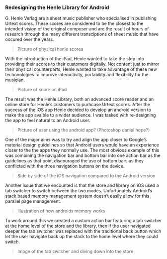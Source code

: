 ### Redesigning the Henle Library for Android 

G. Henle Verlag are a sheet music publisher who specialised in publishing Urtext scores. These scores are considered to be the closest to the intended vision of the original composer and are the result of hours of research through the many different transciptions of sheet music that have occured over the years.

> Picture of physical henle scores

With the introduction of the iPad, Henle wanted to take the step into providing their scores to their customers digitally. Not content just to mirror their physical counterparts, Henle wanted to take advantage of these new techonologies to improve interactivity, portability and flexibility for the musician.

> Picture of score on iPad

The result was the Henle Library, both an advanced score reader and an online store for Henle’s customers to purhcase Urtext scores. After the success of the iOS app Henle decided to develop an android version to make the app avaible to a wider audience. I was tasked with re-designing the app to feel natural to an Android user.

> Picture of user using the android app? (Photoshop daniel hope?)

One of the major aims was to try and align the app closer to Google’s material design guidelines so that Android users would have an experience closer to the the apps they normally use. The most obvious example of this was combining the navigation bar and bottom bar into one action bar as the guidelines as that point discouraged the use of bottom bars as they conflicted with the three navigation buttons on the device.

> Side by side of the iOS navigation compared to the Android version

Another issue that we encounted is that the store and library on iOS used a tab switcher to switch between the two modes. Unfortunately Android’s stack based memory management system doesn’t easily allow for this parallel page management. 

> Illustration of how androids memory works

To work around this we created a custom action bar featuring a tab switcher at the home level of the store and the library, then if the user navigated deeper the tab switcher was replaced with the traditional back button which let the user navigate back up the stack to the home level where they could switch.

> Image of the tab switcher and diving down into the store

